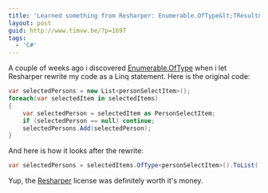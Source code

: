 ```yaml
---
title: 'Learned something from Resharper: Enumerable.OfType&lt;TResult&gt;'
layout: post
guid: http://www.timvw.be/?p=1697
tags:
  - 'C#'
---
```

A couple of weeks ago i discovered [Enumerable.OfType<TResult>](http://msdn.microsoft.com/en-us/library/bb360913.aspx) when i let Resharper rewrite my code as a Linq statement. Here is the original code:

```csharp
var selectedPersons = new List<personSelectItem>();
foreach(var selectedItem in selectedItems)
{
	var selectedPerson = selectedItem as PersonSelectItem;
	if (selectedPerson == null) continue;
	selectedPersons.Add(selectedPerson);
}
```

And here is how it looks after the rewrite:

```csharp
var selectedPersons = selectedItems.OfType<personSelectItem>().ToList();
```

Yup, the [Resharper](http://www.jetbrains.com/resharper/) license was definitely worth it's money.
